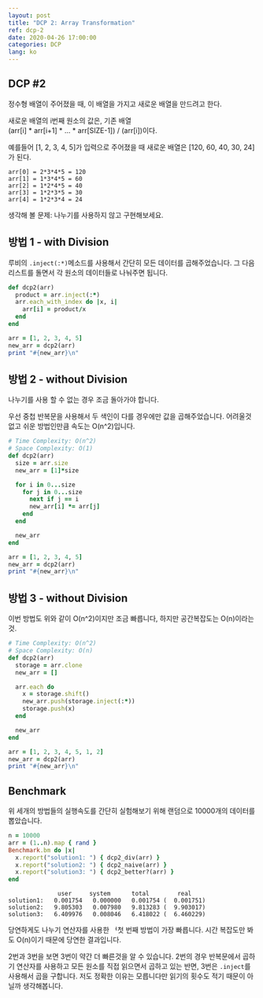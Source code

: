 ```yaml
---
layout: post
title: "DCP 2: Array Transformation"
ref: dcp-2
date: 2020-04-26 17:00:00
categories: DCP
lang: ko
---
```


## **DCP #2**

정수형 배열이 주어졌을 때, 이 배열을 가지고 새로운 배열을 만드려고 한다.

새로운 배열의 i번째 원소의 값은, 기존 배열 <br>
(arr[i] * arr[i+1] * ... * arr[SIZE-1]) / (arr[i])이다.

예를들어 [1, 2, 3, 4, 5]가 입력으로 주어졌을 때 새로운 배열은 [120, 60, 40, 30, 24]가 된다. 

```
arr[0] = 2*3*4*5 = 120
arr[1] = 1*3*4*5 = 60
arr[2] = 1*2*4*5 = 40
arr[3] = 1*2*3*5 = 30
arr[4] = 1*2*3*4 = 24
```

생각해 볼 문제: 나누기를 사용하지 않고 구현해보세요.

<div class="divider"></div>

## **방법 1 - with Division**

루비의 `.inject(:*)`메소드를 사용해서 간단히 모든 데이터를 곱해주었습니다. 
그 다음 리스트를 돌면서 각 원소의 데이터들로 나눠주면 됩니다.

```rb
def dcp2(arr)
  product = arr.inject(:*) 
  arr.each_with_index do |x, i|
    arr[i] = product/x
  end
end

arr = [1, 2, 3, 4, 5]
new_arr = dcp2(arr)
print "#{new_arr}\n"
```

## **방법 2 - without Division**

나누기를 사용 할 수 없는 경우 조금 돌아가야 합니다.

우선 중첩 반복문을 사용해서 두 색인이 다를 경우에만 값을 곱해주었습니다.
어려울것 없고 쉬운 방법인만큼 속도는 O(n^2)입니다. 

```rb
# Time Complexity: O(n^2)
# Space Complexity: O(1)
def dcp2(arr)
  size = arr.size
  new_arr = [1]*size

  for i in 0...size
    for j in 0...size
      next if j == i
      new_arr[i] *= arr[j]
    end
  end

  new_arr
end

arr = [1, 2, 3, 4, 5]
new_arr = dcp2(arr)
print "#{new_arr}\n"
```

## **방법 3 - without Division**

이번 방법도 위와 같이 O(n^2)이지만 조금 빠릅니다, 하지만 공간복잡도는 O(n)이라는 것.

```rb
# Time Complexity: O(n^2)
# Space Complexity: O(n)
def dcp2(arr)
  storage = arr.clone
  new_arr = []

  arr.each do
    x = storage.shift()
    new_arr.push(storage.inject(:*))
    storage.push(x)
  end

  new_arr
end

arr = [1, 2, 3, 4, 5, 1, 2]
new_arr = dcp2(arr)
print "#{new_arr}\n"
```

## Benchmark

위 세개의 방법들의 실행속도를 간단히 실험해보기 위해 랜덤으로 10000개의 데이터를 뽑았습니다.

```rb
n = 10000
arr = (1..n).map { rand }
Benchmark.bm do |x|
  x.report("solution1: ") { dcp2_div(arr) }
  x.report("solution2: ") { dcp2_naive(arr) }
  x.report("solution3: ") { dcp2_better?(arr) }
end
```
```
              user     system      total        real
solution1:   0.001754   0.000000   0.001754 (  0.001751)
solution2:   9.805303   0.007980   9.813283 (  9.903017)
solution3:   6.409976   0.008046   6.418022 (  6.460229)
```
당연하게도 나누기 연산자를 사용한 ᅥ첫 번째 방법이 가장 빠릅니다. 시간 복잡도만 봐도 O(n)이기 때문에
당연한 결과입니다.

2번과 3번을 보면 3번이 약간 더 빠른것을 알 수 있습니다. 2번의 경우 반복문에서 곱하기 연산자를
사용하고 모든 원소를 직접 읽으면서 곱하고 있는 반면, 3번은 `.inject`를 사용해서 곱을 구합니다.
저도 정확한 이유는 모릅니다만 읽기의 횟수도 적기 때문이 아닐까 생각해봅니다.
